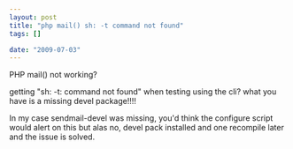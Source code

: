 ```yaml
--- 
layout: post
title: "php mail() sh: -t command not found"
tags: []

date: "2009-07-03"
---
```

PHP mail() not working?

getting "sh: -t: command not found" when testing using the cli?
what you have is a missing devel package!!!!

In my case sendmail-devel was missing, you'd think the configure script would alert on this but alas no, devel pack installed and one recompile later and the issue is solved.


